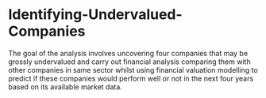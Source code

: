 # Identifying-Undervalued-Companies
The goal of the analysis involves uncovering four companies that may be grossly undervalued and carry out financial analysis comparing them with other companies in same sector whilst using financial valuation modelling to predict if these companies would perform well or not in the next four years based on its available market data.
